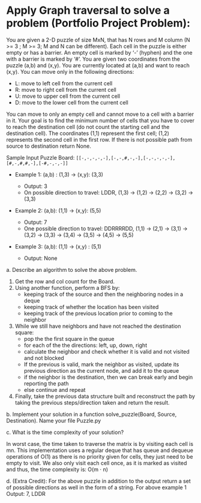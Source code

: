 # Apply Graph traversal to solve a problem (Portfolio Project Problem): 

You are given a 2-D puzzle of size MxN, that has N rows and M column (N >= 3 ; M >= 3; M and N can be different).
Each cell in the puzzle is either empty or has a barrier. An empty cell 
is marked by ‘-’ (hyphen) and the one with a barrier is marked by ‘#’. You are given two 
coordinates from the puzzle (a,b) and (x,y). You are currently located at (a,b) and want to 
reach (x,y).
You can move only in the following directions:
* L: move to left cell from the current cell 
* R: move to right cell from the current cell 
* U: move to upper cell from the current cell 
* D: move to the lower cell from the current cell 
 
You can move to only an empty cell and cannot move to a cell with a barrier in it. Your goal 
is to find the minimum number of cells that you have to cover to reach the destination cell 
(do not count the starting cell and the destination cell). The coordinates (1,1) represent the 
first cell; (1,2) represents the second cell in the first row. If there is not possible path from 
source to destination return None. 

Sample Input Puzzle Board: `[[-,-,-,-,-],[-,-,#,-,-],[-,-,-,-,-],[#,-,#,#,-],[-#,-,-,-]]`
 
* Example 1: (a,b) : (1,3) → (x,y): (3,3)
  - Output: 3 
  - On possible direction to travel: LDDR, (1,3) → (1,2) → (2,2) → (3,2) → (3,3) 
 
* Example 2: (a,b): (1,1) → (x,y): (5,5)
  - Output: 7
  - One possible direction to travel: DDRRRRDD, (1,1) → (2,1) → (3,1) → (3,2) → (3,3) → (3,4) → (3,5) → (4,5) → (5,5) 
 
* Example 3: (a,b): (1,1) → (x,y) : (5,1)
  - Output: None 
 
a. Describe an algorithm to solve the above problem.

  1. Get the row and col count for the Board.
  2. Using another function, perform a BFS by:
     - keeping track of the source and then the neighboring nodes in a deque
     - keeping track of whether the location has been visited
     - keeping track of the previous location prior to coming to the neighbor
  3. While we still have neighbors and have not reached the destination square:
     - pop the the first square in the queue
     - for each of the the directions: left, up, down, right
     - calculate the neighbor and check whether it is valid and not visited and
  not blocked
     - If the previous is valid, mark the neighbor as visited, update its previous
  direction as the current node, and add it to the queue
     - if the neighbor is the destination, then we can break early and begin
  reporting the path
     - else continue and repeat
  4. Finally, take the previous data structure built and reconstruct the path by taking
  the previous steps/direction taken and return the result.

b. Implement your solution in a function solve_puzzle(Board, Source, Destination).
Name your file Puzzle.py

c. What is the time complexity of your solution?

 In worst case, the time taken to traverse the matrix is by visiting each cell is mn.
 This implementation uses a regular deque that has queue and dequeue operations
 of O(1) as there is no priority given for cells, they just need to be empty to visit. We
 also only visit each cell once, as it is marked as visited and thus, the time
 complexity is: O(m ⋅ n)
 
d. (Extra Credit): For the above puzzle in addition to the output return a set of possible 
directions as well in the form of a string. 
For above example 1 Output: 7, LDDR 
